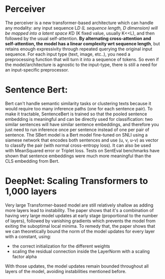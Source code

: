 # Perceiver

The perceiver is a new transformer-based architecture which can handle any modality: 
any input sequence L*D (L sequence length, D dimension) will be mapped into a latent space K*D (K fixed value, usually K<<L), and then followed by the usual self-attention.
**By alternating cross-attention and self-attention, the model has a linear complexity wrt sequence length**, but retains enough expressivity through repeated querying
the original input sequence.
For each input type (text, image, etc..), you need a preprocessing function that will turn it into a sequence of tokens. So even if the model/architecture is 
agnostic to the input-type, there is still a need for an input-specific preprocessor.

# Sentence Bert:

Bert can't handle semantic similarity tasks or clustering texts because it would require too many inference paths (one for each sentence pair). To make it tractable, SentenceBert is trained so that the pooled sentence embedding is meaningful and can be directly used for classification: two similar sentences will have similar sentence embeddings, and therefore you just need to run inference once per sentence instead of one per pair of sentence. The SBert model is a Bert model fine-tuned on SNLI using a siamese network that encodes both sentences and use (u, v, u-v) as vector to classify the pair (with normal cross-entropy loss). It can also be used with MeanSquared error or Triplet loss. Tests on SentEval benchmarks have shown that sentence embeddings were much more meaningful than the CLS embedding from Bert.

# DeepNet: Scaling Transformers to 1,000 layers

Very large Transformer-based model are still relatively shallow as adding more layers lead to instability. The paper shows that it's a combination of having very large model updates at early stage (proportional to the number of layers), followed by vanishing gradients which prevents the model from exiting the suboptimal local minima.
To remedy that, the paper shows that we can theoretically bound the norm of the model updates for every layer with a constant, using:
- the correct initialization for the different weights
- scaling the residual connection inside the LayerNorm with a scaling factor alpha

With those updates, the model updates remain bounded throughout all layers of the model, avoiding instabilities mentioned before.

